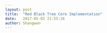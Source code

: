 ```yaml
---
layout: post
title:  "Red Black Tree Core Implementation"
date:   2017-05-02 21:55:26
author: Shangwen
---
```


